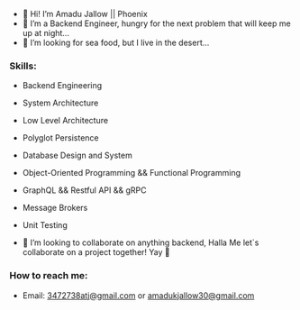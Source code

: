 - 👋 Hi! I’m Amadu Jallow || Phoenix
- 👀 I’m a Backend Engineer, hungry for the next problem that will keep me up at night...
- 🌱 I’m looking for sea food, but I live in the desert...

### Skills:
- Backend Engineering
- System Architecture
- Low Level Architecture
- Polyglot Persistence
- Database Design and System
- Object-Oriented Programming && Functional Programming
- GraphQL && Restful API && gRPC
- Message Brokers
- Unit Testing

- 💞️ I’m looking to collaborate on anything backend, Halla Me let`s collaborate on a project together! Yay 🥳

### How to reach me:
- Email: 3472738atj@gmail.com or amadukjallow30@gmail.com
